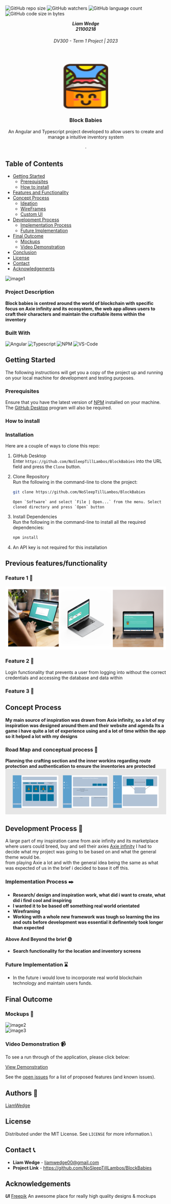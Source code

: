 <!-- Repository Information & Links-->
<br />

![GitHub repo size](https://img.shields.io/github/repo-size/NoSleepTillLambos/BlockBabies)
![GitHub watchers](https://img.shields.io/github/watchers/NoSleepTillLambos/BlockBabies)
![GitHub language count](https://img.shields.io/github/languages/count/NoSleepTillLambos/BlockBabies)
![GitHub code size in bytes](https://img.shields.io/github/languages/code-size/NoSleepTillLambos/BlockBabies)

<!-- HEADER SECTION -->
<h5 align="center" style="padding:0;margin:0;">Liam Wedge</h5>
<h5 align="center" style="padding:0;margin:0;">21100218</h5>
<h6 align="center">DV300 - Term 1 Project | 2023</h6>
</br>
<p align="center">

  <a href="https://github.com/NoSleepTillLambos/BlockBabies">
    <img src="src/assets/logo.svg" alt="Logo" width="140" height="140">
  </a>
  
  <h3 align="center">Block Babies</h3>

  <p align="center" font-weight="bold">
   An Angular and Typescript project developed to allow users to create and manage a intuitive inventory system
    
   <br />
   <br />
    ·
    
</p>
<!-- TABLE OF CONTENTS -->

## Table of Contents

- [Getting Started](#getting-started)
  - [Prerequisites](#prerequisites)
  - [How to install](#how-to-install)
- [Features and Functionality](#features-and-functionality)
- [Concept Process](#concept-process)
  - [Ideation](#ideation)
  - [WireFrames](#wireframes)
  - [Custom UI](#user-flow)
- [Development Process](#development-process)
  - [Implementation Process](#implementation-process)
  - [Future Implementation](#peer-reviews)
- [Final Outcome](#final-outcome)
  - [Mockups](#mockups)
  - [Video Demonstration](#video-demonstration)
- [Conclusion](#conclusion)
- [License](#license)
- [Contact](liamwedge00@gmail.com)
- [Acknowledgements](#acknowledgements)

<!-- header image of project -->

![image1](src/Assets/chartPage.png)

### Project Description

**Block babies is centred around the world of blockchain with specific focus on <a src="https://axieinfinity.com/">Axie infinity<a/> and its ecosystem, the web app allows users to craft their characters and maintain the craftable items within the inventory**

### Built With

![Angular](	https://img.shields.io/badge/Angular-DD0031?style=for-the-badge&logo=angular&logoColor=white)
![Typescript](https://img.shields.io/badge/TypeScript-007ACC?style=for-the-badge&logo=typescript&logoColor=white)
![NPM](	https://img.shields.io/badge/npm-CB3837?style=for-the-badge&logo=npm&logoColor=white)
![VS-Code](https://img.shields.io/badge/VSCode-0078D4?style=for-the-badge&logo=visual%20studio%20code&logoColor=white)

<!-- GETTING STARTED -->

## Getting Started

The following instructions will get you a copy of the project up and running on your local machine for development and testing purposes.

### Prerequisites

Ensure that you have the latest version of [NPM](https://www.npmjs.com/) installed on your machine. The [GitHub Desktop](https://desktop.github.com/) program will also be required.

### How to install

### Installation

Here are a couple of ways to clone this repo:

1.  GitHub Desktop </br>
    Enter `https://github.com/NoSleepTillLambos/BlockBabies` into the URL field and press the `Clone` button.

2.  Clone Repository </br>
    Run the following in the command-line to clone the project:

    ```sh
    git clone https://github.com/NoSleepTillLambos/BlockBabies
    ```

        Open `Software` and select `File | Open...` from the menu. Select cloned directory and press `Open` button

3.  Install Dependencies </br>
    Run the following in the command-line to install all the required dependencies:

    ```sh
    npm install
    ```

4.  An API key is not required for this installation

<!-- FEATURES AND FUNCTIONALITY-->
<!-- You can add the links to all of your imagery at the bottom of the file as references -->

## Previous features/functionality

### Feature 1  🎉 

![image2](src/assets/prevFeatures.png)

### Feature 2  🎉 

Login functionality that prevents a user from logging into without the correct credentials and accessing the database and data within

### Feature 3 🎉 



## Concept Process

<!-- Briefly explain your concept ideation process -->

**My main source of inspiration was drawn from Axie infinity, so a lot of my inspiration was designed around them and their website and agenda
Its a game i have quite a lot of experience using and a lot of time within the app so it helped a lot with my designs**

### Road Map and conceptual process 📌

**Planning the crafting section and the inner workins regarding route protection and authentication to ensure the inventories are protected**
![image4](src/assets/planning/wireframes.png)


<!-- DEVELOPMENT PROCESS -->

## Development Process 🔨

A large part of my inspiration came from axie infinity and its marketplace where users could breed, buy and sell their axies
<a href="https://axieinfinity.com/">Axie infinity</a>
I had to decide what my project was going to be based on and what the general theme would be. <br/> from playing Axie a lot
and with the general idea being the same as what was expected of us in the brief i decided to base it off this.

### Implementation Process ✒️ 

<!-- stipulate all of the functionality you included in the project -->
<!-- This is your time to shine, explain the technical nuances of your project, how did you achieve the final outcome!-->
- **Research/ design and inspiration work, what did i want to create, what did i find cool and inspiring**
- **I wanted it to be based off something real world orientated**
- **Wireframing**
- **Working with a whole new framework was tough so learning the ins and outs before development was essential it definentely took longer than expected**

#### Above And Beyond the brief 🌞

<!-- what did you learn outside of the classroom and implement into your project-->

- **Search functionality for the location and inventory screens**

### Future Implementation ⌛

<!-- stipulate functionality and improvements that can be implemented in the future. -->

- In the future i would love to incorporate real world blockchain technology and maintain users funds.

<!-- MOCKUPS -->

## Final Outcome

### Mockups  💎 

![image2](src/assets/mockup2.png)
<br>
![image3](src/assets/mokcup3.png)

<!-- VIDEO DEMONSTRATION -->

### Video Demonstration 📹
 
To see a run through of the application, please click below:

[View Demonstration](https://drive.google.com/drive/folders/1IiMC4ZpDRhs8Q5RuAk9rlZmzaHfeihNa)

See the [open issues](https://github.com/NoSleepTillLambos/BlockBabies) for a list of proposed features (and known issues).

<!-- AUTHORS -->

## Authors 📓

[LiamWedge](https://github.com/NoSleepTillLambos)

<!-- LICENSE -->

## License

Distributed under the MIT License. See `LICENSE` for more information.\

<!-- LICENSE -->

## Contact 📞

- **Liam Wedge** - [liamwedge00@gmail.com]()
- **Project Link** - https://github.com/NoSleepTillLambos/BlockBabies

<!-- ACKNOWLEDGEMENTS -->

## Acknowledgements

<!-- all resources that you used and Acknowledgements here -->

***UI***
[Freepik](https://www.freepik.com/) An awesome place for really high quality designs & mockups


